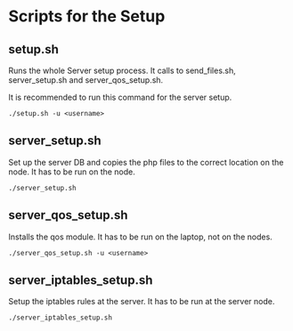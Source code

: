 # Scripts for the Setup 

## setup.sh
Runs the whole Server setup process. It calls to send_files.sh, server_setup.sh and server_qos_setup.sh. 

It is recommended to run this command for the server setup.

```
./setup.sh -u <username>
```

## server_setup.sh
Set up the server DB and copies the php files to the correct location on the node. It has to be run on the node.

```
./server_setup.sh
```

## server_qos_setup.sh
Installs the qos module. It has to be run on the laptop, not on the nodes.

```
./server_qos_setup.sh -u <username>
```

## server_iptables_setup.sh
Setup the iptables rules at the server. It has to be run at the server node.
```
./server_iptables_setup.sh
```